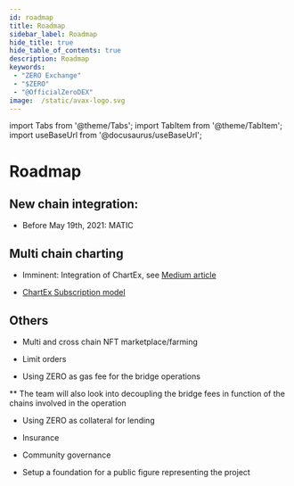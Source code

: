 ```yaml
---
id: roadmap
title: Roadmap
sidebar_label: Roadmap
hide_title: true
hide_table_of_contents: true
description: Roadmap
keywords:
 - "ZERO Exchange"
 - "$ZERO"
 - "@OfficialZeroDEX"
image:  /static/avax-logo.svg
---
```


import Tabs from '@theme/Tabs';
import TabItem from '@theme/TabItem';
import useBaseUrl from '@docusaurus/useBaseUrl';

# Roadmap

## New chain integration:
* Before May 19th, 2021: MATIC


## Multi chain charting
* Imminent: Integration of ChartEx, see [Medium article](https://medium.com/@OfficialZeroDex/chartex-brings-omnichain-charting-to-0-exchange-9ca040298029)

* [ChartEx Subscription model](https://chartexpro.medium.com/new-economic-model-subscription-updates-1a9c34b731be)


## Others
* Multi and cross chain NFT marketplace/farming

* Limit orders

* Using ZERO as gas fee for the bridge operations

** The team will also look into decoupling the bridge fees in function of the chains involved in the operation

* Using ZERO as collateral for lending

* Insurance

* Community governance

* Setup a foundation for a public figure representing the project

